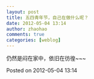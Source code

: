 ```yaml
---
layout: post
title: 五四青年节，自己在做什么呢？
date: 2012-05-04 13:14
author: zhaohao
comments: true
categories: [weblog]
---
```

仍然是闷在家中，依旧在彷徨~~~

Posted on 2012-05-04 13:14
